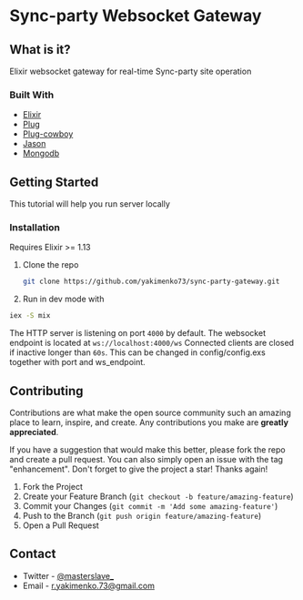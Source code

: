 # Sync-party Websocket Gateway
## What is it?
Elixir websocket gateway for real-time Sync-party site operation

### Built With

* [Elixir](https://www.djangoproject.com/)
* [Plug](https://hexdocs.pm/plug/readme.html)
* [Plug-cowboy](https://hexdocs.pm/plug_cowboy/Plug.Cowboy.html)
* [Jason](https://hexdocs.pm/jason/readme.html)
* [Mongodb](https://www.mongodb.com/)

## Getting Started

This tutorial will help you run server locally

### Installation
Requires Elixir >= 1.13

1. Clone the repo
   ```sh
   git clone https://github.com/yakimenko73/sync-party-gateway.git
   ```
2. Run in dev mode with
  ```sh
  iex -S mix
  ````
The HTTP server is listening on port `4000` by default. The websocket endpoint is located at `ws://localhost:4000/ws` Connected clients are closed if inactive longer than `60s`. This can be changed in config/config.exs together with port and ws_endpoint.

## Contributing

Contributions are what make the open source community such an amazing place to learn, inspire, and create. Any contributions you make are **greatly appreciated**.

If you have a suggestion that would make this better, please fork the repo and create a pull request. You can also simply open an issue with the tag "enhancement".
Don't forget to give the project a star! Thanks again!

1. Fork the Project
2. Create your Feature Branch (`git checkout -b feature/amazing-feature`)
3. Commit your Changes (`git commit -m 'Add some amazing-feature'`)
4. Push to the Branch (`git push origin feature/amazing-feature`)
5. Open a Pull Request

## Contact

* Twitter - [@masterslave_](https://twitter.com/masterslave_)
* Email - r.yakimenko.73@gmail.com
